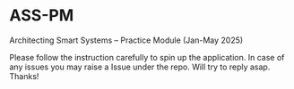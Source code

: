 # ASS-PM
Architecting Smart Systems – Practice Module (Jan-May 2025)

Please follow the instruction carefully to spin up the application.
In case of any issues you may raise a Issue under the repo. Will try to reply asap.
Thanks!